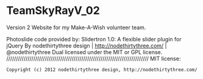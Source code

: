 # TeamSkyRayV_02
Version 2 Website for my Make-A-Wish volunteer team. 
 
Photoslide code provided by: 
Slidertron 1.0: A flexible slider plugin for jQuery
	By nodethirtythree design | http://nodethirtythree.com/ | @nodethirtythree
	Dual licensed under the MIT or GPL license.
	//////////////////////////////////////////////////////////////////////////
	MIT license:

	Copyright (c) 2012 nodethirtythree design, http://nodethirtythree.com/
